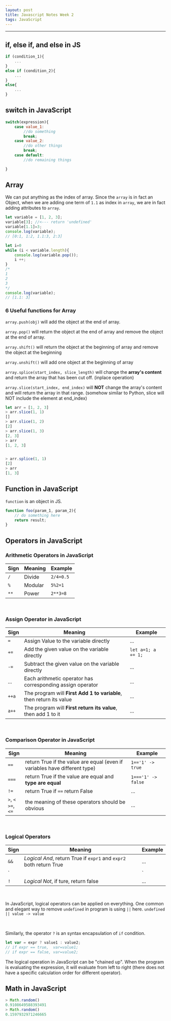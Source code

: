 ```yaml
---
layout: post
title: Javascript Notes Week 2
tags: JavaScript
---
```



---

## if, else if, and else in JS

```javascript
if (condition_1){
	...
}
else if (condition_2){
    ...
}
else{
    ...
}
```

## switch in JavaScript

```Javascript
switch(expression){
    case value_1:
        //do something
        break;
    case value_2:
        //do other things
        break;
    case default:
        //do remaining things

}
```



## Array

We can put anything as the index of array. Since the `array` is in fact an Object, when we are adding one term of `1.1` as index in `array`, we are in fact adding attributes to `array`.

```javascript
let variable = [1, 2, 3];
variable[3]; //<--- return 'undefined'
variable[1.1]=3;
console.log(variable);
// [0:1, 1:2, 1.1:3, 2:3]

let i=0
while (i < variable.length){
    console.log(variable.pop());
    i ++;
}
/*
1
2
3
*/
console.log(variable);
// [1.1: 3]
```

### 6 Useful functions for Array

`array.push(obj)` will add the object at the end of array.

`array.pop()` will return the object at the end of array and remove the object at the end of array.



`array.shift()` will return the object at the beginning of array and remove the object at the beginning

`array.unshift()` will add one object at the beginning of array



`array.splice(start_index, slice_length)` will change the **array's content** and return the array that has been cut off. (inplace operation)

`array.slice(start_index, end_index)` will **NOT** change the array's content and will return the array in that range. (somehow similar to Python, slice will NOT include the element at end_index)

```javascript
let arr = [1, 2, 3]
> arr.slice(1, 1)
[]
> arr.slice(1, 2)
[2]
> arr.slice(1, 3)
[2, 3]
> arr
[1, 2, 3]


> arr.splice(1, 1)
[2]
> arr
[1, 3]
```



## Function in JavaScript

`function`  is an object in JS.

```javascript
function foo(param_1, param_2){
    // do something here
    return result;
}
```

## Operators in JavaScript
### Arithmetic Operators in JavaScript

<div class="datatable-begin"></div>

Sign |Meaning|Example  
-----|-------|---------
`/`  |Divide |`2/4=0.5`
`%`  |Modular|`5%2=1`  
`**` |Power  |`2**3=8` 

<div class="datatable-end"></div>

<br>

### Assign Operator in JavaScript

<div class="datatable-begin"></div>

Sign |Meaning                                                            |Example           |
-----|-------------------------------------------------------------------|------------------|
`=`  |Assign Value to the variable directly                              |...               |
`+=` |Add the given value on the variable directly                       |`let a=1; a += 1;`|
`-=` |Subtract the given value on the variable directly                  |...               |
...  |Each arithmetic operator has corresponding assign operator         |...               |
`++a`|The program will **First Add 1 to variable**, then return its value|...               |
`a++`|The program will **First return its value**, then add 1 to it      |...               |

<div class="datatable-end"></div>

<br>

### Comparison Operator in JavaScript

<div class="datatable-begin"></div>

Sign                |Meaning                                                                   |Example           
--------------------|--------------------------------------------------------------------------|------------------
`==`                |return True if the value are equal (even if variables have different type)|`1=='1' -> true`  
`===`               |return True if the value are equal and **type are equal**                 |`1==='1' -> false`
`!=`                |return True if `==` return False                                          |...               
`>`, `<`</br> `>=`, `<=`|the meaning of these operators should be obvious                      |...               

<div class="datatable-end"></div>

<br>

### Logical Operators

<div class="datatable-begin"></div>

Sign|Meaning                                                             |Example
----|--------------------------------------------------------------------|-------
`&&`| *Logical And*, return True if `expr1` and `expr2` both return True |...
`||`| *Logical Or*, return True if either `expr1` or `expr2` is True     |...
`!` | *Logical Not*, if ture, return false                               |...

<div class="datatable-end"></div>

<br>

In JavaScript, logical operators can be applied on everything. One common and elegant way to remove `undefined` in program is using `||` here. `undefined || value -> value`

<br>

Similarly, the operator `?` is an syntax encapsulation of `if` condition. 
```javascript
let var = expr ? value1 : value2;
// if expr == true,  var=value1;
// if expr == false, var=value2;
```
The logical operation in JavaScript can be "chained up". When the program is evaluating the expression, it will evaluate from left to right (there does not have a specific calculation order for different operator).

## Math in JavaScript
```javascript
> Math.random()
0.9108649588393491
> Math.random()
0.1597932971246665
```